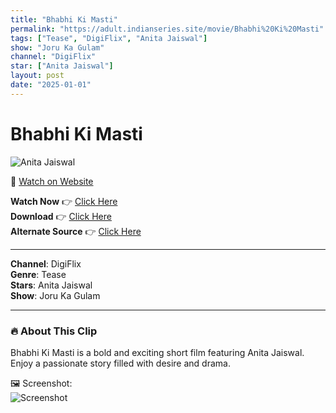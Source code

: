 ```yaml
---
title: "Bhabhi Ki Masti"
permalink: "https://adult.indianseries.site/movie/Bhabhi%20Ki%20Masti"
tags: ["Tease", "DigiFlix", "Anita Jaiswal"]
show: "Joru Ka Gulam"
channel: "DigiFlix"
star: ["Anita Jaiswal"]
layout: post
date: "2025-01-01"
---
```


# Bhabhi Ki Masti

![Anita Jaiswal](https://shorts.desisins.com/wp-content/uploads/2024/08/Anita-Jaiswal-Ki-Masti-DesiSins.com_.jpg)

🔗 [Watch on Website](https://adult.indianseries.site/movie/Bhabhi%20Ki%20Masti)

**Watch Now** 👉 [Click Here](https://adult.indianseries.site/movie/Bhabhi%20Ki%20Masti)  
**Download** 👉 [Click Here](https://adult.indianseries.site/movie/Bhabhi%20Ki%20Masti)  
**Alternate Source** 👉 [Click Here](https://adult.indianseries.site/movie/Bhabhi%20Ki%20Masti)

---

**Channel**: DigiFlix  
**Genre**: Tease  
**Stars**: Anita Jaiswal  
**Show**: Joru Ka Gulam

---

### 🔥 About This Clip

Bhabhi Ki Masti is a bold and exciting short film featuring Anita Jaiswal. Enjoy a passionate story filled with desire and drama.
 
🖼️ Screenshot:  
![Screenshot](https://shorts.desisins.com/wp-content/uploads/2024/08/Anita-Jaiswal-Ki-Masti-DesiSins.com_.jpg)
